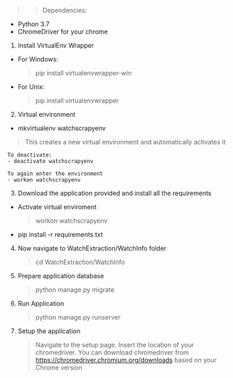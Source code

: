 >> Dependencies: 
- Python 3.7
- ChromeDriver for your chrome

1. Install VirtualEnv Wrapper
- For Windows:
	> pip install virtualenvwrapper-win
- For Unix:
	> pip install virtualenvwrapper

2. Virtual environment
- mkvirtualenv watchscrapyenv
> This creates a new virtual environment and automatically activates it

	To deactivate:
	- deactivate watchscrapyenv

	To again enter the environment
	- workon watchscrapyenv

3. Download the application provided and install all the requirements

- Activate virtual enviroment
	> workon watchscrapyenv

- pip install -r requirements.txt

4. Now navigate to WatchExtraction/WatchInfo folder
	> cd WatchExtraction/WatchInfo

5. Prepare application database
	> python manage.py migrate

6. Run Application
	> python manage.py runserver

7. Setup the application 
	> Navigate to the setup page.
	> Insert the location of your chromedriver.
	> You can download chromedriver from https://chromedriver.chromium.org/downloads based on your Chrome version






